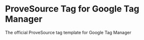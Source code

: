 # ProveSource Tag for Google Tag Manager
The official ProveSource tag template for Google Tag Manager
